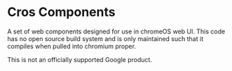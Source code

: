 # Cros Components

A set of web components designed for use in chromeOS web UI. This code has no
open source build system and is only maintained such that it compiles when
pulled into chromium proper.

This is not an officially supported Google product.